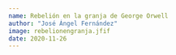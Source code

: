 ```yaml
---
name: Rebelión en la granja de George Orwell
author: "José Ángel Fernández"
image: rebelionengranja.jfif
date: 2020-11-26
---
```

